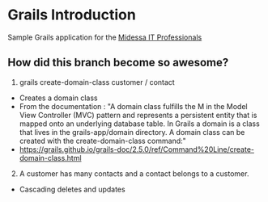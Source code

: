 # Grails Introduction
Sample Grails application for the [Midessa IT Professionals](https://www.facebook.com/groups/891487920891644/)

## How did this branch become so awesome?
1. grails create-domain-class customer / contact
  * Creates a domain class
  * From the documentation : "A domain class fulfills the M in the Model View Controller (MVC) pattern and represents a persistent entity that is mapped onto an underlying database table. In Grails a domain is a class that lives in the grails-app/domain directory. A domain class can be created with the create-domain-class command:"
  * https://grails.github.io/grails-doc/2.5.0/ref/Command%20Line/create-domain-class.html

2. A customer has many contacts and a contact belongs to a customer.
  * Cascading deletes and updates
